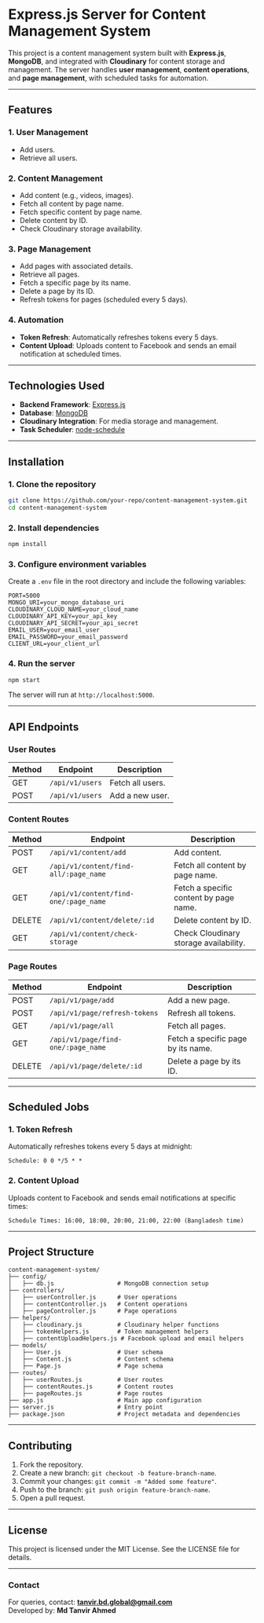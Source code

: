 
# **Express.js Server for Content Management System**

This project is a content management system built with **Express.js**, **MongoDB**, and integrated with **Cloudinary** for content storage and management. The server handles **user management**, **content operations**, and **page management**, with scheduled tasks for automation.

---

## **Features**

### **1. User Management**
- Add users.
- Retrieve all users.

### **2. Content Management**
- Add content (e.g., videos, images).
- Fetch all content by page name.
- Fetch specific content by page name.
- Delete content by ID.
- Check Cloudinary storage availability.

### **3. Page Management**
- Add pages with associated details.
- Retrieve all pages.
- Fetch a specific page by its name.
- Delete a page by its ID.
- Refresh tokens for pages (scheduled every 5 days).

### **4. Automation**
- **Token Refresh**: Automatically refreshes tokens every 5 days.
- **Content Upload**: Uploads content to Facebook and sends an email notification at scheduled times.

---

## **Technologies Used**

- **Backend Framework**: [Express.js](https://expressjs.com/)
- **Database**: [MongoDB](https://www.mongodb.com/)
- **Cloudinary Integration**: For media storage and management.
- **Task Scheduler**: [node-schedule](https://www.npmjs.com/package/node-schedule)

---

## **Installation**

### **1. Clone the repository**
```bash
git clone https://github.com/your-repo/content-management-system.git
cd content-management-system
```

### **2. Install dependencies**
```bash
npm install
```

### **3. Configure environment variables**
Create a `.env` file in the root directory and include the following variables:
```plaintext
PORT=5000
MONGO_URI=your_mongo_database_uri
CLOUDINARY_CLOUD_NAME=your_cloud_name
CLOUDINARY_API_KEY=your_api_key
CLOUDINARY_API_SECRET=your_api_secret
EMAIL_USER=your_email_user
EMAIL_PASSWORD=your_email_password
CLIENT_URL=your_client_url
```

### **4. Run the server**
```bash
npm start
```

The server will run at `http://localhost:5000`.

---

## **API Endpoints**

### **User Routes**
| Method | Endpoint          | Description            |
|--------|-------------------|------------------------|
| GET    | `/api/v1/users`   | Fetch all users.       |
| POST   | `/api/v1/users`   | Add a new user.        |

### **Content Routes**
| Method   | Endpoint                       | Description                            |
|----------|--------------------------------|----------------------------------------|
| POST     | `/api/v1/content/add`          | Add content.                           |
| GET      | `/api/v1/content/find-all/:page_name` | Fetch all content by page name.        |
| GET      | `/api/v1/content/find-one/:page_name` | Fetch a specific content by page name. |
| DELETE   | `/api/v1/content/delete/:id`   | Delete content by ID.                  |
| GET      | `/api/v1/content/check-storage` | Check Cloudinary storage availability. |

### **Page Routes**
| Method   | Endpoint                   | Description                            |
|----------|----------------------------|----------------------------------------|
| POST     | `/api/v1/page/add`         | Add a new page.                        |
| POST     | `/api/v1/page/refresh-tokens` | Refresh all tokens.                    |
| GET      | `/api/v1/page/all`         | Fetch all pages.                       |
| GET      | `/api/v1/page/find-one/:page_name` | Fetch a specific page by its name.     |
| DELETE   | `/api/v1/page/delete/:id`  | Delete a page by its ID.               |

---

## **Scheduled Jobs**

### **1. Token Refresh**
Automatically refreshes tokens every 5 days at midnight:
```plaintext
Schedule: 0 0 */5 * *
```

### **2. Content Upload**
Uploads content to Facebook and sends email notifications at specific times:
```plaintext
Schedule Times: 16:00, 18:00, 20:00, 21:00, 22:00 (Bangladesh time)
```

---

## **Project Structure**

```
content-management-system/
├── config/
│   ├── db.js                  # MongoDB connection setup
├── controllers/
│   ├── userController.js      # User operations
│   ├── contentController.js   # Content operations
│   ├── pageController.js      # Page operations
├── helpers/
│   ├── cloudinary.js          # Cloudinary helper functions
│   ├── tokenHelpers.js        # Token management helpers
│   ├── contentUploadHelpers.js # Facebook upload and email helpers
├── models/
│   ├── User.js                # User schema
│   ├── Content.js             # Content schema
│   ├── Page.js                # Page schema
├── routes/
│   ├── userRoutes.js          # User routes
│   ├── contentRoutes.js       # Content routes
│   ├── pageRoutes.js          # Page routes
├── app.js                     # Main app configuration
├── server.js                  # Entry point
├── package.json               # Project metadata and dependencies
```

---

## **Contributing**

1. Fork the repository.
2. Create a new branch: `git checkout -b feature-branch-name`.
3. Commit your changes: `git commit -m "Added some feature"`.
4. Push to the branch: `git push origin feature-branch-name`.
5. Open a pull request.

---

## **License**

This project is licensed under the MIT License. See the LICENSE file for details.

---

### **Contact**
For queries, contact: **tanvir.bd.global@gmail.com**  
Developed by: **Md Tanvir Ahmed**  
